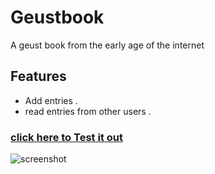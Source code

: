 # Geustbook
A geust book from the early age of the internet 
## Features 
- Add entries .
- read entries from other users .
### [click here to Test it out](https://geustbook.herokuapp.com/) 
![screenshot](https://i.imgur.com/vqUlTML.png)

